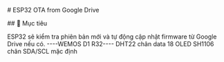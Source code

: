 \# ESP32 OTA from Google Drive



\## 🧠 Mục tiêu

ESP32 sẽ kiểm tra phiên bản mới và tự động cập nhật firmware từ Google Drive nếu có.
----WEMOS D1 R32----
DHT22 chân data 18
OLED SH1106 chân SDA/SCL mặc định


